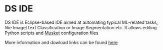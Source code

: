 # DS IDE

DS IDE is Eclipse-based IDE aimed at automating typical ML-related tasks, like Image/Text Classification or Image Segmentation etc.
It allows editing Python scripts and [Musket](https://github.com/musket-ml/musket_core) configuration files

More information and dowload links can be found [here](https://musket-ml.github.io/webdocs/ide/getting_started/)
